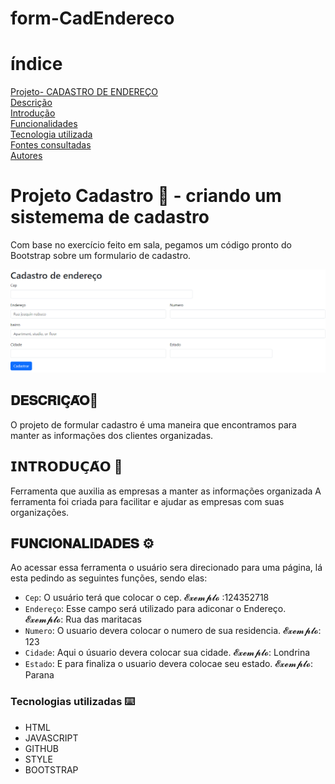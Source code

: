 # form-CadEndereco 
# índice

[Projeto- CADASTRO DE ENDEREÇO](#projeto---cad-de--endereço)  
[Descrição](#descri%C3%A7%C3%A3o)  
[Introdução](#introdu%C3%A7%C3%A3o)  
[Funcionalidades](#funcionalidades)  
[Tecnologia utilizada](#tecnologia-utilizadas)  
[Fontes consultadas](#fontes-consultadas)  
[Autores](#autores)  

# Projeto Cadastro 🚀 - criando um sistemema de cadastro
Com base no exercício feito em sala, pegamos um código pronto do Bootstrap sobre um formulario de cadastro.

![image info](img/Captura.png) 

## 𝐃𝐄𝐒𝐂𝐑𝐈𝐂̧𝐀̃𝐎📝
 O projeto de formular cadastro é uma maneira que encontramos para manter as informações dos clientes organizadas.

 ## 𝗜𝗡𝗧𝗥𝗢𝗗𝗨𝗖̧𝗔̃𝗢 📌
Ferramenta que auxilia as empresas a manter as informações organizada
A ferramenta foi criada para facilitar e ajudar as empresas com suas organizações.

## 𝐅𝐔𝐍𝐂𝐈𝐎𝐍𝐀𝐋𝐈𝐃𝐀𝐃𝐄𝐒  ⚙️
Ao acessar essa ferramenta o usuário sera direcionado para uma página, lá esta pedindo as seguintes funções, sendo elas: 
  - `Cep`: O usuário terá que colocar o cep. 𝓔𝔁𝓮𝓶𝓹𝓵𝓸 :124352718  
 -  `Endereço`: Esse campo será utilizado para adiconar o Endereço. 𝓔𝔁𝓮𝓶𝓹𝓵𝓸: Rua das maritacas  
  - `Numero`: O usuario devera colocar o numero de sua residencia. 𝓔𝔁𝓮𝓶𝓹𝓵𝓸: 123
   - `Cidade`: Aqui o úsuario devera colocar sua cidade. 𝓔𝔁𝓮𝓶𝓹𝓵𝓸: Londrina
 - `Estado`:  E para finaliza o usuario devera colocae seu estado. 𝓔𝔁𝓮𝓶𝓹𝓵𝓸: Parana
 
 ### Tecnologias utilizadas ⌨️
 * HTML
 * JAVASCRIPT
 * GITHUB
 * STYLE
 * BOOTSTRAP


